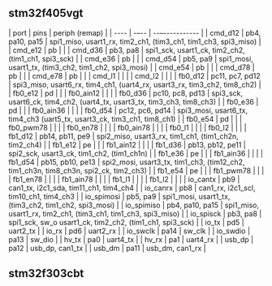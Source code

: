 ## stm32f405vgt

| port | pins | periph (remap) |
| ---- | -–-- | --–----------- |
| cmd_d12 | pb4, pa10, pa15 | spi1_miso, usart1_rx, tim2_ch1, (tim3_ch1, tim1_ch3, spi3_miso) |
| cmd_e12 | pb | |
| cmd_d36 | pb3, pa8 | spi1_sck, usart1_ck, tim2_ch2, (tim1_ch1, spi3_sck) |
| cmd_e36 | pb | |
| cmd_d54 | pb5, pa9 | spi1_mosi, usart1_tx, (tim3_ch2, tim1_ch2, spi3_mosi) |
| cmd_e54 | pb | |
| cmd_d78 | pb | |
| cmd_e78 | pb | |
| cmd_l1 | | |
| cmd_l2 | | |
| fb0_d12 | pc11, pc7, pd12 | spi3_miso, usart6_rx, tim4_ch1, (uart4_rx, usart3_rx, tim3_ch2, tim8_ch2) |
| fb0_e12 | pd | |
| fb0_ain12 | | |
| fb0_d36 | pc10, pc8, pd13 | spi3_sck, usart6_ck, tim4_ch2, (uart4_tx, usart3_tx, tim3_ch3, tim8_ch3) |
| fb0_e36 | pd | |
| fb0_ain36 | | |
| fb0_d54 | pc12, pc6, pd14 | spi3_mosi, usart6_tx, tim4_ch3 (uart5_tx, usart3_ck, tim3_ch1, tim8_ch1) |
| fb0_e54 | pd | |
| fb0_pwm78 | | |
| fb0_en78 | | |
| fb0_ain78 | | |
| fb0_l1 | | |
| fb0_l2 | | |
| fb1_d12 | pb14, pb11, pe9 | spi2_miso, usart3_rx, tim1_ch1, (tim1_ch2n, tim2_ch4) |
| fb1_e12 | pe | |
| fb1_ain12 | | |
| fb1_d36 | pb13, pb12, pe11 | spi2_sck, usart3_ck, tim1_ch2, (tim1_ch1n) |
| fb1_e36 | pe | |
| fb1_ain36 | | |
| fb1_d54 | pb15, pb10, pe13 | spi2_mosi, usart3_tx, tim1_ch3, (tim12_ch2, tim1_ch3n, tim8_ch3n, spi2_ck, tim2_ch3) |
| fb1_e54 | pe | |
| fb1_pwm78 | | |
| fb1_en78 | | |
| fb1_ain78 | | |
| fb1_l1 | | |
| fb1_l2 | | |
| io_cantx | pb9 | can1_tx, i2c1_sda, tim11_ch1, tim4_ch4 |
| io_canrx | pb8 | can1_rx, i2c1_scl, tim10_ch1, tim4_ch3 |
| io_spimosi | pb5, pa9 | spi1_mosi, usart1_tx, (tim3_ch2, tim1_ch2, spi3_mosi) |
| io_spimiso | pb4, pa10, pa15 | spi1_miso, usart1_rx, tim2_ch1, (tim3_ch1, tim1_ch3, spi3_miso) |
| io_spisck | pb3, pa8 | spi1_sck, sw_o usart1_ck, tim2_ch2, (tim1_ch1, spi3_sck) |
| io_tx | pd5 | uart2_tx |
| io_rx | pd6 | uart2_rx |
| io_swclk | pa14 | sw_clk |
| io_swdio | pa13 | sw_dio |
| hv_tx | pa0 | uart4_tx |
| hv_rx | pa1 | uart4_rx |
| usb_dp | pa12 | usb_dp, can1_tx |
| usb_dm | pa11 | usb_dm, can1_rx |

## stm32f303cbt
